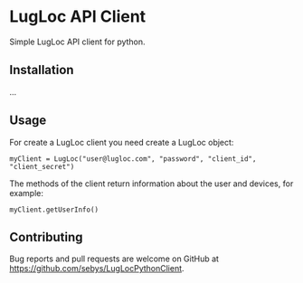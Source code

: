 # LugLoc API Client

Simple LugLoc API client for python.

## Installation

...

## Usage

For create a LugLoc client you need create a LugLoc object:

    myClient = LugLoc("user@lugloc.com", "password", "client_id", "client_secret")

The methods of the client return information about the user and devices, for example:

    myClient.getUserInfo()

## Contributing

Bug reports and pull requests are welcome on GitHub at https://github.com/sebys/LugLocPythonClient.